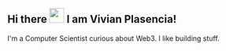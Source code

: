 ## Hi there <img src="https://raw.githubusercontent.com/MartinHeinz/MartinHeinz/master/wave.gif" width="30px"> I am Vivian Plasencia!

I'm a Computer Scientist curious about Web3. I like building stuff. 
